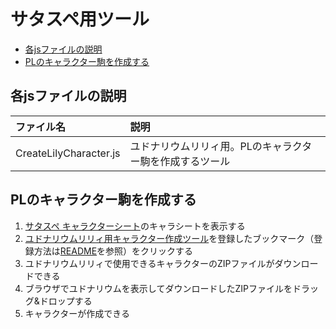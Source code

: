 # サタスペ用ツール<!-- omit in toc -->

- [各jsファイルの説明](#各jsファイルの説明)
- [PLのキャラクター駒を作成する](#plのキャラクター駒を作成する)

## 各jsファイルの説明

| ファイル名             | 説明                                                     |
| :--------------------- | :------------------------------------------------------- |
| CreateLilyCharacter.js | ユドナリウムリリィ用。PLのキャラクター駒を作成するツール |

## PLのキャラクター駒を作成する

1. [サタスペ キャラクターシート](https://character-sheets.appspot.com/satasupe/edit.html)のキャラシートを表示する
1. [ユドナリウムリリィ用キャラクター作成ツール](CreateLilyCharacter.js)を登録したブックマーク（登録方法は[README](../README.md)を参照）をクリックする
1. ユドナリウムリリィで使用できるキャラクターのZIPファイルがダウンロードできる
1. ブラウザでユドナリウムを表示してダウンロードしたZIPファイルをドラッグ&ドロップする
1. キャラクターが作成できる

